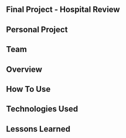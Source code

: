 ## Final Project - Hospital Review

## Personal Project

## Team

## Overview

## How To Use

## Technologies Used

## Lessons Learned
